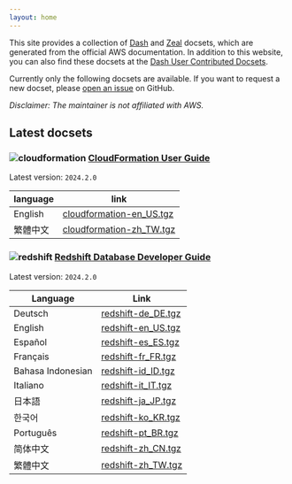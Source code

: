 ```yaml
---
layout: home
---
```


This site provides a collection of [Dash] and [Zeal] docsets, which are generated from the official AWS documentation.
In addition to this website, you can also find these docsets at the [Dash User Contributed Docsets].

Currently only the following docsets are available. If you want to request a new docset, please [open an issue] on GitHub.

[Dash]: https://kapeli.com/dash
[Zeal]: https://zealdocs.org/
[Dash User Contributed Docsets]: https://github.com/Kapeli/Dash-User-Contributions
[open an issue]: https://github.com/tzing/dashify-aws-docs/issues/new

*Disclaimer: The maintainer is not affiliated with AWS.*

## Latest docsets

### ![cloudformation](/assets/CloudFormation.png) [CloudFormation User Guide](https://docs.aws.amazon.com/AWSCloudFormation/latest/UserGuide/Welcome.html)

Latest version: `2024.2.0`

| language | link                       |
| -------- | -------------------------- |
| English  | [cloudformation-en_US.tgz] |
| 繁體中文 | [cloudformation-zh_TW.tgz] |

[cloudformation-en_US.tgz]: https://github.com/tzing/aws-docs-archive/releases/download/cloudformation%2F2024.2.0/cloudformation-en_US.tgz
[cloudformation-zh_TW.tgz]: https://github.com/tzing/aws-docs-archive/releases/download/cloudformation%2F2024.2.0/cloudformation-zh_TW.tgz

### ![redshift](/assets/RedShift.png) [Redshift Database Developer Guide](https://docs.aws.amazon.com/redshift/latest/dg/welcome.html)

Latest version: `2024.2.0`

| Language          | Link                 |
| ----------------- | -------------------- |
| Deutsch           | [redshift-de_DE.tgz] |
| English           | [redshift-en_US.tgz] |
| Español           | [redshift-es_ES.tgz] |
| Français          | [redshift-fr_FR.tgz] |
| Bahasa Indonesian | [redshift-id_ID.tgz] |
| Italiano          | [redshift-it_IT.tgz] |
| 日本語            | [redshift-ja_JP.tgz] |
| 한국어            | [redshift-ko_KR.tgz] |
| Português         | [redshift-pt_BR.tgz] |
| 简体中文          | [redshift-zh_CN.tgz] |
| 繁體中文          | [redshift-zh_TW.tgz] |

[redshift-de_DE.tgz]: https://github.com/tzing/aws-docs-archive/releases/download/redshift%2F2024.2.0/redshift-de_DE.tgz
[redshift-en_US.tgz]: https://github.com/tzing/aws-docs-archive/releases/download/redshift%2F2024.2.0/redshift-en_US.tgz
[redshift-es_ES.tgz]: https://github.com/tzing/aws-docs-archive/releases/download/redshift%2F2024.2.0/redshift-es_ES.tgz
[redshift-fr_FR.tgz]: https://github.com/tzing/aws-docs-archive/releases/download/redshift%2F2024.2.0/redshift-fr_FR.tgz
[redshift-id_ID.tgz]: https://github.com/tzing/aws-docs-archive/releases/download/redshift%2F2024.2.0/redshift-id_ID.tgz
[redshift-it_IT.tgz]: https://github.com/tzing/aws-docs-archive/releases/download/redshift%2F2024.2.0/redshift-it_IT.tgz
[redshift-ja_JP.tgz]: https://github.com/tzing/aws-docs-archive/releases/download/redshift%2F2024.2.0/redshift-ja_JP.tgz
[redshift-ko_KR.tgz]: https://github.com/tzing/aws-docs-archive/releases/download/redshift%2F2024.2.0/redshift-ko_KR.tgz
[redshift-pt_BR.tgz]: https://github.com/tzing/aws-docs-archive/releases/download/redshift%2F2024.2.0/redshift-pt_BR.tgz
[redshift-zh_CN.tgz]: https://github.com/tzing/aws-docs-archive/releases/download/redshift%2F2024.2.0/redshift-zh_CN.tgz
[redshift-zh_TW.tgz]: https://github.com/tzing/aws-docs-archive/releases/download/redshift%2F2024.2.0/redshift-zh_TW.tgz

